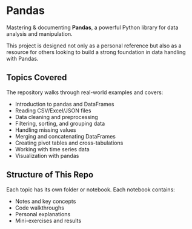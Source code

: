 # Pandas

Mastering & documenting **Pandas**, a powerful Python library for data analysis and manipulation.

This project is designed not only as a personal reference but also as a resource for others looking to build a strong foundation in data handling with Pandas.

## Topics Covered

The repository walks through real-world examples and covers:

- Introduction to pandas and DataFrames
- Reading CSV/Excel/JSON files
- Data cleaning and preprocessing
- Filtering, sorting, and grouping data
- Handling missing values
- Merging and concatenating DataFrames
- Creating pivot tables and cross-tabulations
- Working with time series data
- Visualization with pandas

## Structure of This Repo

Each topic has its own folder or notebook.
Each notebook contains:

- Notes and key concepts
- Code walkthroughs
- Personal explanations
- Mini-exercises and results
